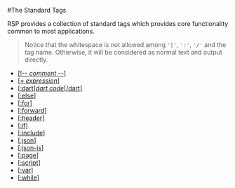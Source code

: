#The Standard Tags

RSP provides a collection of standard tags which provides core functionality common to most applications.

> Notice that the whitespace is not allowed among `'['`, `':'`, `'/'` and the tag name. Otherwise, it will be considered as normal text and output directly.

* [[!-- *comment* --]](!--.md)
* [[= *expression*]](=.md)
* [[:dart]*dart code*[/dart]](dart.md)
* [[:else]](else.md)
* [[:for]](for.md)
* [[:forward]](forward.md)
* [[:header]](header.md)
* [[:if]](if.md)
* [[:include]](include.md)
* [[:json]](json.md)
* [[:json-js]](json-js.md)
* [[:page]](page.md)
* [[:script]](script.md)
* [[:var]](var.md)
* [[:while]](while.md)
